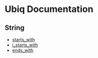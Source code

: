 Ubiq Documentation
======


String
-------- 

* [starts_with](./string/starts_with.md)
* [i_starts_with](./string/i_starts_with.md)
* [ends_with](./string/ends_with.md)


